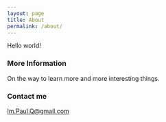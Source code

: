 ```yaml
---
layout: page
title: About
permalink: /about/
---
```


Hello world!

### More Information

On the way to learn more and more interesting things.

### Contact me

[Im.Paul.Q@gmail.com](mailto:im.paul.q@gmail.com)